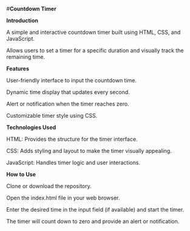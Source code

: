 #**Countdown Timer**

**Introduction**

A simple and interactive countdown timer built using HTML, CSS, and JavaScript.

Allows users to set a timer for a specific duration and visually track the remaining time.

**Features**

User-friendly interface to input the countdown time.

Dynamic time display that updates every second.

Alert or notification when the timer reaches zero.

Customizable timer style using CSS.

**Technologies Used**

HTML: Provides the structure for the timer interface.

CSS: Adds styling and layout to make the timer visually appealing.

JavaScript: Handles timer logic and user interactions.

**How to Use**

Clone or download the repository.

Open the index.html file in your web browser.

Enter the desired time in the input field (if available) and start the timer.

The timer will count down to zero and provide an alert or notification.
